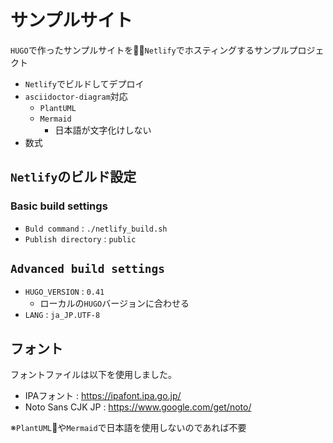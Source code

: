 # サンプルサイト

`HUGO`で作ったサンプルサイトを`Netlify`でホスティングするサンプルプロジェクト

- `Netlify`でビルドしてデプロイ
- `asciidoctor-diagram`対応
  - `PlantUML`
  - `Mermaid`
    - 日本語が文字化けしない
- 数式

## `Netlify`のビルド設定

### Basic build settings

- `Buld command` : `./netlify_build.sh` 
- `Publish directory` : `public`

## `Advanced build settings`

- `HUGO_VERSION` : `0.41`
  - ローカルの`HUGO`バージョンに合わせる
- `LANG` : `ja_JP.UTF-8`

## フォント

フォントファイルは以下を使用しました。

- IPAフォント : https://ipafont.ipa.go.jp/
- Noto Sans CJK JP : https://www.google.com/get/noto/

※`PlantUML`や`Mermaid`で日本語を使用しないのであれば不要
